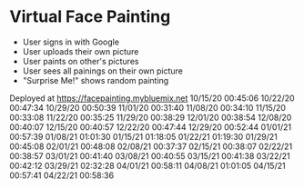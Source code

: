 # Virtual Face Painting

- User signs in with Google
- User uploads their own picture
- User paints on other's pictures
- User sees all painings on their own picture
- "Surprise Me!" shows random painting

Deployed at https://facepainting.mybluemix.net
10/15/20 00:45:06
10/22/20 00:47:34
10/29/20 00:50:39
11/01/20 00:31:40
11/08/20 00:34:10
11/15/20 00:33:08
11/22/20 00:35:25
11/29/20 00:38:29
12/01/20 00:38:54
12/08/20 00:40:07
12/15/20 00:40:57
12/22/20 00:47:44
12/29/20 00:52:44
01/01/21 00:57:39
01/08/21 01:01:30
01/15/21 01:18:05
01/22/21 01:19:30
01/29/21 00:45:08
02/01/21 00:48:08
02/08/21 00:37:37
02/15/21 00:38:07
02/22/21 00:38:57
03/01/21 00:41:40
03/08/21 00:40:55
03/15/21 00:41:38
03/22/21 00:42:12
03/29/21 02:32:28
04/01/21 00:58:11
04/08/21 01:01:05
04/15/21 00:57:41
04/22/21 00:58:36
